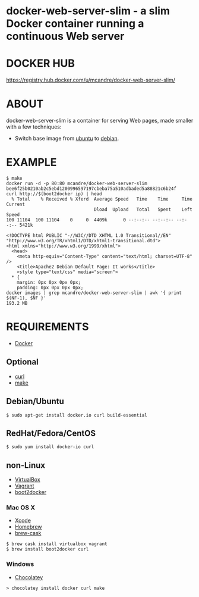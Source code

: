# docker-web-server-slim - a slim Docker container running a continuous Web server

# DOCKER HUB

https://registry.hub.docker.com/u/mcandre/docker-web-server-slim/

# ABOUT

docker-web-server-slim is a container for serving Web pages, made smaller with a few techniques:

* Switch base image from [ubuntu](https://registry.hub.docker.com/_/ubuntu/) to [debian](https://registry.hub.docker.com/_/debian/).

# EXAMPLE

```
$ make
docker run -d -p 80:80 mcandre/docker-web-server-slim
bee6f25b0210ab2c5ebd1200996597197cbeba75a510adbaded5a88821c6b24f
curl http://$(boot2docker ip) | head
  % Total    % Received % Xferd  Average Speed   Time    Time     Time  Current
                                 Dload  Upload   Total   Spent    Left  Speed
100 11104  100 11104    0     0  4409k      0 --:--:-- --:--:-- --:--:-- 5421k

<!DOCTYPE html PUBLIC "-//W3C//DTD XHTML 1.0 Transitional//EN" "http://www.w3.org/TR/xhtml1/DTD/xhtml1-transitional.dtd">
<html xmlns="http://www.w3.org/1999/xhtml">
  <head>
    <meta http-equiv="Content-Type" content="text/html; charset=UTF-8" />
    <title>Apache2 Debian Default Page: It works</title>
    <style type="text/css" media="screen">
  * {
    margin: 0px 0px 0px 0px;
    padding: 0px 0px 0px 0px;
docker images | grep mcandre/docker-web-server-slim | awk '{ print $(NF-1), $NF }'
193.2 MB
```

# REQUIREMENTS

* [Docker](https://www.docker.com/)

## Optional

* [curl](http://curl.haxx.se/)
* [make](http://www.gnu.org/software/make/)

## Debian/Ubuntu

```
$ sudo apt-get install docker.io curl build-essential
```

## RedHat/Fedora/CentOS

```
$ sudo yum install docker-io curl
```

## non-Linux

* [VirtualBox](https://www.virtualbox.org/)
* [Vagrant](https://www.vagrantup.com/)
* [boot2docker](http://boot2docker.io/)

### Mac OS X

* [Xcode](http://itunes.apple.com/us/app/xcode/id497799835?ls=1&mt=12)
* [Homebrew](http://brew.sh/)
* [brew-cask](http://caskroom.io/)

```
$ brew cask install virtualbox vagrant
$ brew install boot2docker curl
```

### Windows

* [Chocolatey](https://chocolatey.org/)

```
> chocolatey install docker curl make
```
